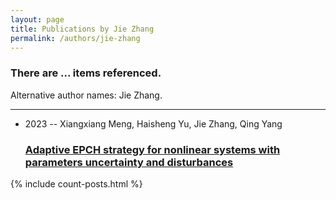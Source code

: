 ```yaml
---
layout: page
title: Publications by Jie Zhang
permalink: /authors/jie-zhang
---
```


<h3 id="number-posts">There are ... items referenced.</h3>
<p id='info-authors'>Alternative author names: Jie Zhang.</p>
<hr />
<ul class="post-list">
<li><span class='post-meta'>2023 -- Xiangxiang Meng, Haisheng Yu, Jie Zhang, Qing Yang</span><h3><a class='post-link' href="{{ site.baseurl }}/adaptive-epch-strategy-for-nonlinear-systems-with-parameters-uncertainty-and-disturbances">Adaptive EPCH strategy for nonlinear systems with parameters uncertainty and disturbances</a></h3></li>

</ul>
{% include count-posts.html %}
